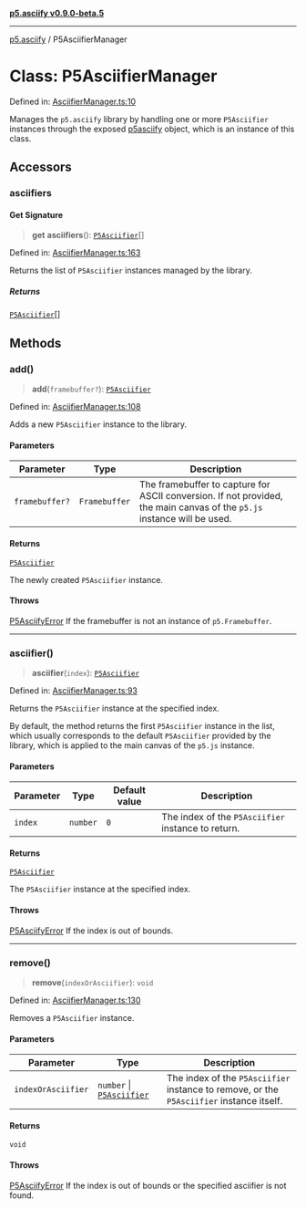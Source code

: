 [**p5.asciify v0.9.0-beta.5**](../README.md)

***

[p5.asciify](../README.md) / P5AsciifierManager

# Class: P5AsciifierManager

Defined in: [AsciifierManager.ts:10](https://github.com/humanbydefinition/p5.asciify/blob/72321c3efb20e586522e95711ebe51cc0ce11317/src/lib/AsciifierManager.ts#L10)

Manages the `p5.asciify` library by handling one or more `P5Asciifier` instances through the exposed [p5asciify](../variables/p5asciify.md) object, which is an instance of this class.

## Accessors

### asciifiers

#### Get Signature

> **get** **asciifiers**(): [`P5Asciifier`](P5Asciifier.md)[]

Defined in: [AsciifierManager.ts:163](https://github.com/humanbydefinition/p5.asciify/blob/72321c3efb20e586522e95711ebe51cc0ce11317/src/lib/AsciifierManager.ts#L163)

Returns the list of `P5Asciifier` instances managed by the library.

##### Returns

[`P5Asciifier`](P5Asciifier.md)[]

## Methods

### add()

> **add**(`framebuffer?`): [`P5Asciifier`](P5Asciifier.md)

Defined in: [AsciifierManager.ts:108](https://github.com/humanbydefinition/p5.asciify/blob/72321c3efb20e586522e95711ebe51cc0ce11317/src/lib/AsciifierManager.ts#L108)

Adds a new `P5Asciifier` instance to the library.

#### Parameters

| Parameter | Type | Description |
| ------ | ------ | ------ |
| `framebuffer?` | `Framebuffer` | The framebuffer to capture for ASCII conversion. If not provided, the main canvas of the `p5.js` instance will be used. |

#### Returns

[`P5Asciifier`](P5Asciifier.md)

The newly created `P5Asciifier` instance.

#### Throws

[P5AsciifyError](P5AsciifyError.md) If the framebuffer is not an instance of `p5.Framebuffer`.

***

### asciifier()

> **asciifier**(`index`): [`P5Asciifier`](P5Asciifier.md)

Defined in: [AsciifierManager.ts:93](https://github.com/humanbydefinition/p5.asciify/blob/72321c3efb20e586522e95711ebe51cc0ce11317/src/lib/AsciifierManager.ts#L93)

Returns the `P5Asciifier` instance at the specified index.

By default, the method returns the first `P5Asciifier` instance in the list, 
which usually corresponds to the default `P5Asciifier` provided by the library, which is applied to the main canvas of the `p5.js` instance.

#### Parameters

| Parameter | Type | Default value | Description |
| ------ | ------ | ------ | ------ |
| `index` | `number` | `0` | The index of the `P5Asciifier` instance to return. |

#### Returns

[`P5Asciifier`](P5Asciifier.md)

The `P5Asciifier` instance at the specified index.

#### Throws

[P5AsciifyError](P5AsciifyError.md) If the index is out of bounds.

***

### remove()

> **remove**(`indexOrAsciifier`): `void`

Defined in: [AsciifierManager.ts:130](https://github.com/humanbydefinition/p5.asciify/blob/72321c3efb20e586522e95711ebe51cc0ce11317/src/lib/AsciifierManager.ts#L130)

Removes a `P5Asciifier` instance.

#### Parameters

| Parameter | Type | Description |
| ------ | ------ | ------ |
| `indexOrAsciifier` | `number` \| [`P5Asciifier`](P5Asciifier.md) | The index of the `P5Asciifier` instance to remove, or the `P5Asciifier` instance itself. |

#### Returns

`void`

#### Throws

[P5AsciifyError](P5AsciifyError.md) If the index is out of bounds or the specified asciifier is not found.
